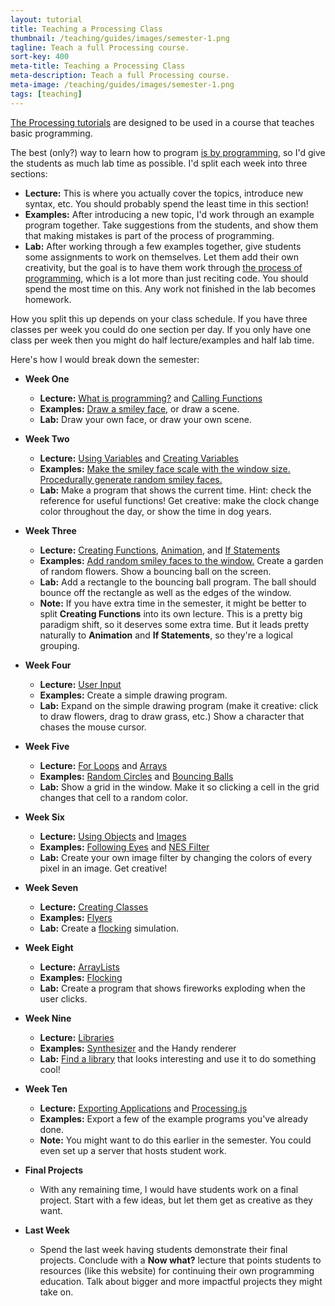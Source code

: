 ```yaml
---
layout: tutorial
title: Teaching a Processing Class
thumbnail: /teaching/guides/images/semester-1.png
tagline: Teach a full Processing course.
sort-key: 400
meta-title: Teaching a Processing Class
meta-description: Teach a full Processing course.
meta-image: /teaching/guides/images/semester-1.png
tags: [teaching]
---
```


[The Processing tutorials](/tutorials/processing) are designed to be used in a course that teaches basic programming.

The best (only?) way to learn how to program [is by programming](/tutorials/how-to/program), so I'd give the students as much lab time as possible. I'd split each week into three sections:

- **Lecture:** This is where you actually cover the topics, introduce new syntax, etc. You should probably spend the least time in this section!
- **Examples:** After introducing a new topic, I'd work through an example program together. Take suggestions from the students, and show them that making mistakes is part of the process of programming.
- **Lab:** After working through a few examples together, give students some assignments to work on themselves. Let them add their own creativity, but the goal is to have them work through [the process of programming](/tutorials/how-to/program), which is a lot more than just reciting code. You should spend the most time on this. Any work not finished in the lab becomes homework.

How you split this up depends on your class schedule. If you have three classes per week you could do one section per day. If you only have one class per week then you might do half lecture/examples and half lab time.

Here's how I would break down the semester:

- **Week One** 
  - **Lecture:** [What is programming?](/tutorials/processing/what-is-programming) and [Calling Functions](/tutorials/processing/calling-functions)
  - **Examples:** [Draw a smiley face](/examples/processing/calling-functions/smiley-face), or draw a scene.
  - **Lab:** Draw your own face, or draw your own scene.

- **Week Two** 
  - **Lecture:**  [Using Variables](/tutorials/processing/using-variables) and [Creating Variables](/tutorials/processing/creating-variables)
  - **Examples:** [Make the smiley face scale with the window size.](/examples/processing/using-variables/smiley-face) [Procedurally generate random smiley faces.](/examples/processing/creating-variables/random-face)
  - **Lab:** Make a program that shows the current time. Hint: check the reference for useful functions! Get creative: make the clock change color throughout the day, or show the time in dog years.

- **Week Three** 
  - **Lecture:** [Creating Functions](/tutorials/processing/creating-functions), [Animation](/tutorials/processing/animation), and [If Statements](/tutorials/processing/if-statements)
  - **Examples:** [Add random smiley faces to the window.](/examples/processing/creating-functions/random-faces) Create a garden of random flowers. Show a bouncing ball on the screen.
  - **Lab:** Add a rectangle to the bouncing ball program. The ball should bounce off the rectangle as well as the edges of the window.
  -  **Note:** If you have extra time in the semester, it might be better to split **Creating Functions** into its own lecture. This is a pretty big paradigm shift, so it deserves some extra time. But it leads pretty naturally to **Animation** and **If Statements**, so they're a logical grouping.

- **Week Four** 
  - **Lecture:** [User Input](/tutorials/processing/input)
  - **Examples:** Create a simple drawing program.
  - **Lab:** Expand on the simple drawing program (make it creative: click to draw flowers, drag to draw grass, etc.) Show a character that chases the mouse cursor.
  
- **Week Five** 
  - **Lecture:** [For Loops](/tutorials/processing/for-loops) and [Arrays](/tutorials/processing/arrays)
  - **Examples:** [Random Circles](/examples/processing/for-loops/random-circles) and [Bouncing Balls](/examples/processing/arrays/bouncing-balls)
  - **Lab:** Show a grid in the window. Make it so clicking a cell in the grid changes that cell to a random color.
  
- **Week Six** 
  - **Lecture:** [Using Objects](/tutorials/processing/using-objects) and [Images](http://happycoding.io/tutorials/processing/images.html)
  - **Examples:** [Following Eyes](/processing/using-objects/eyes) and [NES Filter](/examples/processing/images/nes-filter)
  - **Lab:** Create your own image filter by changing the colors of every pixel in an image. Get creative!
  
- **Week Seven** 
  - **Lecture:** [Creating Classes](/tutorials/processing/creating-classes)
  - **Examples:** [Flyers](/examples/processing/creating-classes/flyers)
  - **Lab:** Create a [flocking](https://en.wikipedia.org/wiki/Flocking_(behavior)) simulation.
  
- **Week Eight** 
  - **Lecture:** [ArrayLists](/tutorials/processing/arraylists)
  - **Examples:** [Flocking](/examples/processing/arraylists/flocking)
  - **Lab:** Create a program that shows fireworks exploding when the user clicks.
  
- **Week Nine** 
  - **Lecture:** [Libraries](/tutorials/processing/libraries)
  - **Examples:** [Synthesizer](/examples/processing/libraries/random-synthesizer) and the Handy renderer
  - **Lab:** [Find a library](https://processing.org/reference/libraries/) that looks interesting and use it to do something cool!
  
- **Week Ten** 
  - **Lecture:** [Exporting Applications](/tutorials/processing/exporting-applications) and [Processing.js](/tutorials/processing/processing-js)
  - **Examples:** Export a few of the example programs you've already done.
  - **Note:** You might want to do this earlier in the semester. You could even set up a server that hosts student work.
  
- **Final Projects**
  - With any remaining time, I would have students work on a final project. Start with a few ideas, but let them get as creative as they want.
  
- **Last Week** 
  - Spend the last week having students demonstrate their final projects. Conclude with a **Now what?** lecture that points students to resources (like this website) for continuing their own programming education. Talk about bigger and more impactful projects they might take on.
